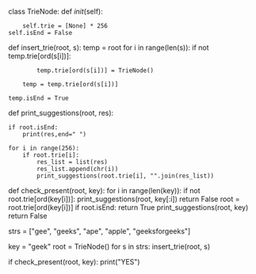 class TrieNode:
	def _init_(self):
	
		self.trie = [None] * 256
	self.isEnd = False


def insert_trie(root, s):
	temp = root
	for i in range(len(s)):
		if not temp.trie[ord(s[i])]:
			
			temp.trie[ord(s[i])] = TrieNode()
		
		temp = temp.trie[ord(s[i])]

	temp.isEnd = True

def print_suggestions(root, res):

	if root.isEnd:
		print(res,end=" ")
	
	for i in range(256):
		if root.trie[i]:
			res_list = list(res)
			res_list.append(chr(i))
			print_suggestions(root.trie[i], "".join(res_list))

def check_present(root, key):
	for i in range(len(key)):
		if not root.trie[ord(key[i])]:
			print_suggestions(root, key[:i])
			return False
		root = root.trie[ord(key[i])]
	if root.isEnd:
		return True
	print_suggestions(root, key)
	return False

strs = ["gee", "geeks", "ape", "apple", "geeksforgeeks"]	

key = "geek"
root = TrieNode()
for s in strs:
	insert_trie(root, s)

if check_present(root, key):
	print("YES")
